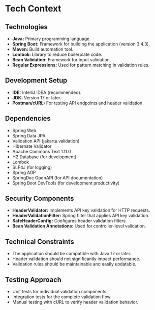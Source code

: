 # Tech Context

## Technologies
- **Java:** Primary programming language.
- **Spring Boot:** Framework for building the application (version 3.4.3).
- **Maven:** Build automation tool.
- **Lombok:** Library to reduce boilerplate code.
- **Bean Validation:** Framework for input validation.
- **Regular Expressions:** Used for pattern matching in validation rules.

## Development Setup
- **IDE:** IntelliJ IDEA (recommended).
- **JDK:** Version 17 or later.
- **Postman/cURL:** For testing API endpoints and header validation.

## Dependencies
- Spring Web
- Spring Data JPA
- Validation API (jakarta.validation)
- Hibernate Validator
- Apache Commons Text 1.11.0
- H2 Database (for development)
- Lombok
- SLF4J (for logging)
- Spring AOP
- SpringDoc OpenAPI (for API documentation)
- Spring Boot DevTools (for development productivity)

## Security Components
- **HeaderValidator:** Implements API key validation for HTTP requests.
- **HeaderValidationFilter:** Spring filter that applies API key validation.
- **SafeHeaderConfig:** Configures header validation filters.
- **Bean Validation Annotations:** Used for controller-level validation.

## Technical Constraints
- The application should be compatible with Java 17 or later.
- Header validation should not significantly impact performance.
- Validation rules should be maintainable and easily updatable.

## Testing Approach
- Unit tests for individual validation components.
- Integration tests for the complete validation flow.
- Manual testing with cURL to verify header validation behavior.

